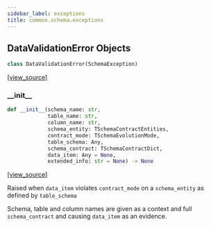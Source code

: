 ```yaml
---
sidebar_label: exceptions
title: common.schema.exceptions
---
```


## DataValidationError Objects

```python
class DataValidationError(SchemaException)
```

[[view_source]](https://github.com/dlt-hub/dlt/blob/3739c9ac839aafef713f6d5ebbc6a81b2a39a1b0/dlt/common/schema/exceptions.py#L105)

### \_\_init\_\_

```python
def __init__(schema_name: str,
             table_name: str,
             column_name: str,
             schema_entity: TSchemaContractEntities,
             contract_mode: TSchemaEvolutionMode,
             table_schema: Any,
             schema_contract: TSchemaContractDict,
             data_item: Any = None,
             extended_info: str = None) -> None
```

[[view_source]](https://github.com/dlt-hub/dlt/blob/3739c9ac839aafef713f6d5ebbc6a81b2a39a1b0/dlt/common/schema/exceptions.py#L106)

Raised when `data_item` violates `contract_mode` on a `schema_entity` as defined by `table_schema`

Schema, table and column names are given as a context and full `schema_contract` and causing `data_item` as an evidence.

